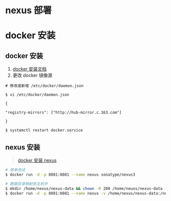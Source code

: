 # nexus 部署

# docker 安装
## docker 安装
1. [docker 安装文档](https://docs.docker.com/engine/install/)
2. 更改 docker 镜像源

```
# 修改或新增 /etc/docker/daemon.json

$ vi /etc/docker/daemon.json

{

"registry-mirrors": ["http://hub-mirror.c.163.com"]

}

$ systemctl restart docker.service
```

## nexus 安装
> [docker 安装 nexus](https://hub.docker.com/r/sonatype/nexus3/)
```bash
# 简单测试
$ docker run -d -p 8081:8081 --name nexus sonatype/nexus3

# 数据目录映射到主机中
$ mkdir /home/nexus/nexus-data && chown -R 200 /home/neuxs/nexus-data
$ docker run -d -p 8081:8081 --name nexus -v /home/nexus/nexus-data:/nexus-data sonatype/nexus3
```
